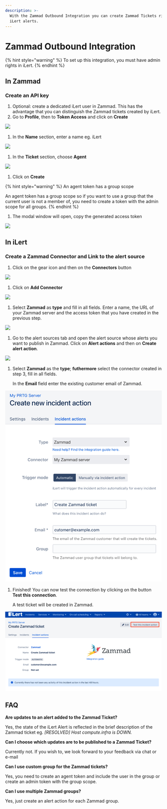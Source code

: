 ```yaml
---
description: >-
  With the Zammad Outbound Integration you can create Zammad Tickets right from
  iLert alerts.
---
```


# Zammad Outbound Integration

{% hint style="warning" %}
To set up this integration, you must have admin rights in iLert.
{% endhint %}

## In Zammad <a href="#in-topdesk" id="in-topdesk"></a>

### Create an API key <a href="#create-api-user" id="create-api-user"></a>

1. Optional: create a dedicated iLert user in Zammad. This has the advantage that you can distinguish the Zammad tickets created by iLert.
2. Go to **Profile**, then to **Token Access** and click on **Create**

![](../../.gitbook/assets/screenshot\_07\_02\_21\_\_13\_32.png)

1. In the **Name** section, enter a name eg. iLert

![](../../.gitbook/assets/screenshot\_07\_02\_21\_\_13\_33.png)

1. In the **Ticket** section,  choose **Agent**

![](../../.gitbook/assets/screenshot\_07\_02\_21\_\_13\_34.png)

1. Click on **Create**

{% hint style="warning" %}
An agent token has a group scope

An agent token has a group scope so if you want to use a group that the current user is not a member of, you need to create a token with the admin scope for all groups.
{% endhint %}

1. The modal window will open, copy the generated access token

![](../../.gitbook/assets/screenshot\_07\_02\_21\_\_13\_36.png)

## In iLert <a href="#in-ilert" id="in-ilert"></a>

### Create a Zammad Connector and Link to the alert source <a href="#create-alarm-source" id="create-alarm-source"></a>

1. Click on the gear icon and then on the **Connectors** button

![](<../../.gitbook/assets/go\_to\_connectors (4).png>)

1. Click on **Add Connector**

![](<../../.gitbook/assets/create\_connector\_button (2).png>)

1. Select **Zammad** as **type** and fill in all fields. Enter a name, the URL of your Zammad server and the access token that you have created in the previous step.

![](../../.gitbook/assets/screenshot\_07\_02\_21\_\_13\_39.png)

1. Go to the alert sources tab and open the alert source whose alerts you want to publish in Zammad. Click on **Alert actions** and then on **Create alert action**.

![](<../../.gitbook/assets/new\_incident\_action (12).png>)

1.  Select **Zammad** as the **type**; **futhermore** select the connector created in step 3, fill in all fields. &#x20;

    In the **Email** field enter the existing customer email of Zammad.

![](<../../.gitbook/assets/ilert (79).png>)

1.  Finished! You can now test the connection by clicking on the button **Test this connection**. &#x20;

    A test ticket will be created in Zammad.

![](<../../.gitbook/assets/ilert (77).png>)

## FAQ <a href="#faq" id="faq"></a>

**Are updates to an alert added to the Zammad Ticket?**

Yes, the state of the iLert Alert is reflected in the brief description of the Zammad ticket eg. _\[RESOLVED] Host compute.infra is DOWN._

**Can I choose which updates are to be published to a Zammad Ticket?**

Currently not. If you wish to, we look forward to your feedback via chat or e-mail

**Can I use custom group for the Zammad tickets?**

Yes, you need to create an agent token and include the user in the group or create an admin token with the group scope.

**Can I use multiple Zammad groups?**

Yes, just create an alert action for each Zammad group.
